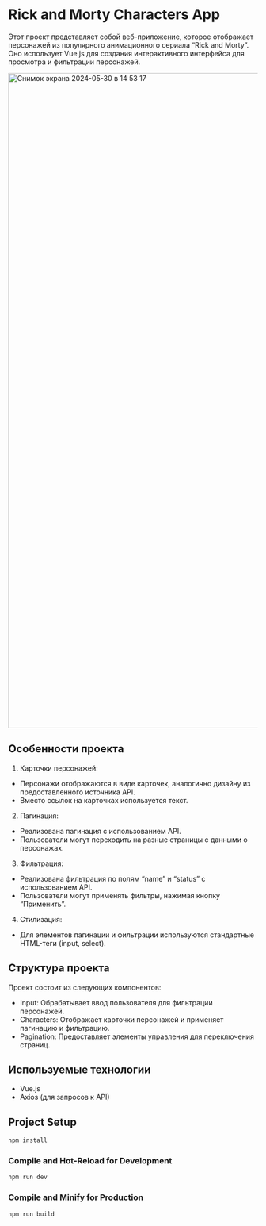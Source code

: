 # Rick and Morty Characters App

Этот проект представляет собой веб-приложение, которое отображает персонажей из популярного анимационного сериала “Rick and Morty”.  
Оно использует Vue.js для создания интерактивного интерфейса для просмотра и фильтрации персонажей.

<img width="1321" alt="Снимок экрана 2024-05-30 в 14 53 17" src="https://github.com/Frontess/vue-project-rickmorty/assets/127450758/093fc44b-f466-48f9-9cc6-14728dcafae1">

## Особенности проекта

1. Карточки персонажей:
- Персонажи отображаются в виде карточек, аналогично дизайну из предоставленного источника API.
- Вместо ссылок на карточках используется текст.

2. Пагинация:
- Реализована пагинация с использованием API.
- Пользователи могут переходить на разные страницы с данными о персонажах.

3. Фильтрация:
- Реализована фильтрация по полям “name” и “status” с использованием API.
- Пользователи могут применять фильтры, нажимая кнопку “Применить”.

4. Стилизация:
- Для элементов пагинации и фильтрации используются стандартные HTML-теги (input, select).

## Структура проекта
Проект состоит из следующих компонентов:

- Input: Обрабатывает ввод пользователя для фильтрации персонажей.
- Characters: Отображает карточки персонажей и применяет пагинацию и фильтрацию.
- Pagination: Предоставляет элементы управления для переключения страниц.

## Используемые технологии
- Vue.js
- Axios (для запросов к API)

## Project Setup

```sh
npm install
```

### Compile and Hot-Reload for Development

```sh
npm run dev
```

### Compile and Minify for Production

```sh
npm run build
```
